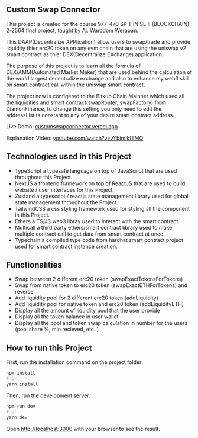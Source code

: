 ## Custom Swap Connector

This project is created for the course 977-470 SP T IN SE II (BLOCKCHAIN) 2-2564 final project, taught by Aj. Warodom Werapan.

This DAAP(Decentralize APPlication) allow users to swap/trade and provide liquidity thier erc20 token on any evm chain that are using the uniswap v2 smart contract as thier DEX(Decentralize EXchange) application.

The purpose of this project is to learn all the formula of DEX/AMM(Automated Market Maker) that are used behind the calculation of the world largest decentralize exchange and also to enhance my web3 skill on smart contract call within the uniswap smart contract.

The project now is configered to the Bitkub Chain Mainnet which used all the liquidities and smart contract(swapRouter, swapFactory) from DiamonFinance, to change this setting you only need to edit the addressList.ts constant to any of your desire smart contract address.

Live Demo: [customswapconnector.vercel.app](https://customswapconnector.vercel.app)

Explanation Video: [youtube.com/watch?v=vYbimjkfEMQ](https://www.youtube.com/watch?v=vYbimjkfEMQ)

## Technologies used in this Project

- TypeScript a typesafe language on top of JavaScript that are used throughout this Project. 
- NextJS a frontend framework on top of ReactJS that are used to build website / user interfaces for this Project.
- Zustand a typescript / reactjs state management library used for global state management throughout the Project.
- TailwindCSS a css styling framework used for styling all the component in this Project.
- Ethers a TS/JS web3 libray used to interact with the smart contract.
- Multicall a third party ethers/smart contract library used to make multiple contract call to get data from smart contract at once.
- Typechain a compiled type code from hardhat smart contract project used for smart contract instance creation.

## Functionalities

- Swap between 2 different erc20 token (swapExactTokensForTokens)
- Swap from native token to erc20 token (swapExactETHForTokens) and reverse
- Add liquidity pool for 2 different erc20 token (addLiquidity)
- Add liquidity pool for native token and erc20 token (addLiquidityETH)
- Display all the amount of liquidity pool that the user provide
- Display all the token balance in user wallet
- Display all the pool and token swap calculation in number for the users (pool share %, min recieved, etc..)

## How to run this Project

First, run the installation command on the project folder:

```bash
npm install
# or
yarn install
```

Then, run the development server:

```bash
npm run dev
# or
yarn dev
```

Open [http://localhost:3000](http://localhost:3000) with your browser to see the result.
